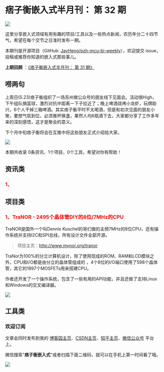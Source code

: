 # 痞子衡嵌入式半月刊： 第 32 期

![](http://henjay724.com/image/cnblogs/pzh_mcu_bi_weekly.PNG)

这里分享嵌入式领域有用有趣的项目/工具以及一些热点新闻，农历年分二十四节气，希望在每个交节之日准时发布一期。

本期刊是开源项目（GitHub: [JayHeng/pzh-mcu-bi-weekly](https://github.com/JayHeng/pzh-mcu-bi-weekly)），欢迎提交 issue，投稿或推荐你知道的嵌入式那些事儿。

**上期回顾** ：[《痞子衡嵌入式半月刊： 第 31 期》](https://www.cnblogs.com/henjay724/p/14774980.html)

## 唠两句

上周日(5.23)痞子衡组织了一场苏州做公众号的朋友线下见面会。活动很High，下午组队搞篮球，激烈对抗中距离一下子拉近了；晚上啤酒烧烤小龙虾，玩牌助兴，6个人干掉三箱啤酒。其实痞子衡平时不太喝酒，但是和初次见面的朋友小聚，要想气氛到位，必须推杯换盏，果然人均6瓶酒下去，大家都分享了工作多年来的深刻感悟，这才是聚会的意义。  

下个月中旬痞子衡将会在互推中将这些朋友正式介绍给大家。  

![](http://henjay724.com/image/biweekly20210530/mcu_geek_group2.PNG)

本期共收录 0条资讯、1个项目，0个工具，希望对你有帮助！

## 资讯类

### <font color="red">1、</font>

## 项目类

### <font color="red">1、TraNOR - 2495个晶体管DIY的8位/7MHz的CPU</font>

TraNOR是国外一个叫Dennis Kuschel的哥们做的主频7MHz的8位CPU，还有操作系统并支持I2C和SPI总线，所有设计文件全部开源。

> 项目主页：http://www.mynor.org/tranor

TraNor为100%的分立计算机设计，除了使用现成的ROM、RAM和LCD模块之外，CPU和I/O都是由分立的晶体管组成的 ，4个8位的I/O端口使用了598个晶体管，其它的1897个MOSFETs用来搭建CPU。

作者还开发了一个操作系统，包含了一些有用的API功能，并且还做了支持Linux和Windows的交叉编译器。

![](http://henjay724.com/image/biweekly20210530/TraNOR.PNG)


## 工具类



### 欢迎订阅

文章会同时发布到我的 [博客园主页](https://www.cnblogs.com/henjay724/)、[CSDN主页](https://blog.csdn.net/henjay724)、[知乎主页](https://www.zhihu.com/people/henjay724)、[微信公众号](http://weixin.sogou.com/weixin?type=1&query=痞子衡嵌入式) 平台上。

微信搜索"__痞子衡嵌入式__"或者扫描下面二维码，就可以在手机上第一时间看了哦。

![](http://henjay724.com/image/github/pzhMcu_qrcode_258x258.jpg)

